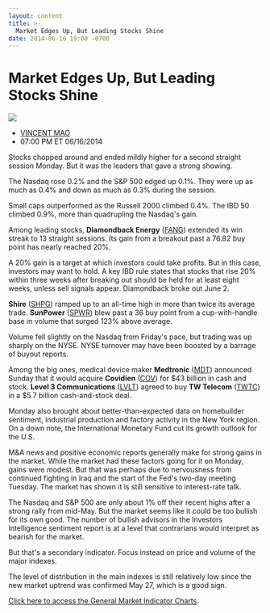 ```yaml
---
layout: content
title: >-
  Market Edges Up, But Leading Stocks Shine
date: 2014-06-16 19:00 -0700
---
```



Market Edges Up, But Leading Stocks Shine
==========================================


![](https://www.investors.com/wp-content/uploads/ibd-migrated-images/MPv_140617_635385300497652240.png)

* [VINCENT MAO](https://www.investors.com/author/maov/ "Posts by VINCENT MAO")
* 07:00 PM ET 06/16/2014




Stocks chopped around and ended mildly higher for a second straight session Monday. But it was the leaders that gave a strong showing.

  

The Nasdaq rose 0.2% and the S&P 500 edged up 0.1%. They were up as much as 0.4% and down as much as 0.3% during the session.

  

Small caps outperformed as the Russell 2000 climbed 0.4%. The IBD 50 climbed 0.9%, more than quadrupling the Nasdaq's gain.

  

Among leading stocks, **Diamondback Energy** ([FANG](https://research.investors.com/quote.aspx?symbol=FANG)) extended its win streak to 13 straight sessions. Its gain from a breakout past a 76.82 buy point has nearly reached 20%.

  

A 20% gain is a target at which investors could take profits. But in this case, investors may want to hold. A key IBD rule states that stocks that rise 20% within three weeks after breaking out should be held for at least eight weeks, unless sell signals appear. Diamondback broke out June 2.

  

**Shire** ([SHPG](https://research.investors.com/quote.aspx?symbol=SHPG)) ramped up to an all-time high in more than twice its average trade. **SunPower** ([SPWR](https://research.investors.com/quote.aspx?symbol=SPWR)) blew past a 36 buy point from a cup-with-handle base in volume that surged 123% above average.

  

Volume fell slightly on the Nasdaq from Friday's pace, but trading was up sharply on the NYSE. NYSE turnover may have been boosted by a barrage of buyout reports.

  

Among the big ones, medical device maker **Medtronic** ([MDT](https://research.investors.com/quote.aspx?symbol=MDT)) announced Sunday that it would acquire **Covidien** ([COV](https://research.investors.com/quote.aspx?symbol=COV)) for $43 billion in cash and stock. **Level 3 Communications** ([LVLT](https://research.investors.com/quote.aspx?symbol=LVLT)) agreed to buy **TW Telecom** ([TWTC](https://research.investors.com/quote.aspx?symbol=TWTC)) in a $5.7 billion cash-and-stock deal.

  

Monday also brought about better-than-expected data on homebuilder sentiment, industrial production and factory activity in the New York region. On a down note, the International Monetary Fund cut its growth outlook for the U.S.

  

M&A news and positive economic reports generally make for strong gains in the market. While the market had these factors going for it on Monday, gains were modest. But that was perhaps due to nervousness from continued fighting in Iraq and the start of the Fed's two-day meeting Tuesday. The market has shown it is still sensitive to interest-rate talk.

  

The Nasdaq and S&P 500 are only about 1% off their recent highs after a strong rally from mid-May. But the market seems like it could be too bullish for its own good. The number of bullish advisors in the Investors Intelligence sentiment report is at a level that contrarians would interpret as bearish for the market.

  

But that's a secondary indicator. Focus instead on price and volume of the major indexes.

  

The level of distribution in the main indexes is still relatively low since the new market uptrend was confirmed May 27, which is a good sign.


[Click here to access the General Market Indicator Charts](https://www.investors.com/pdf/GMI_061714.pdf).




